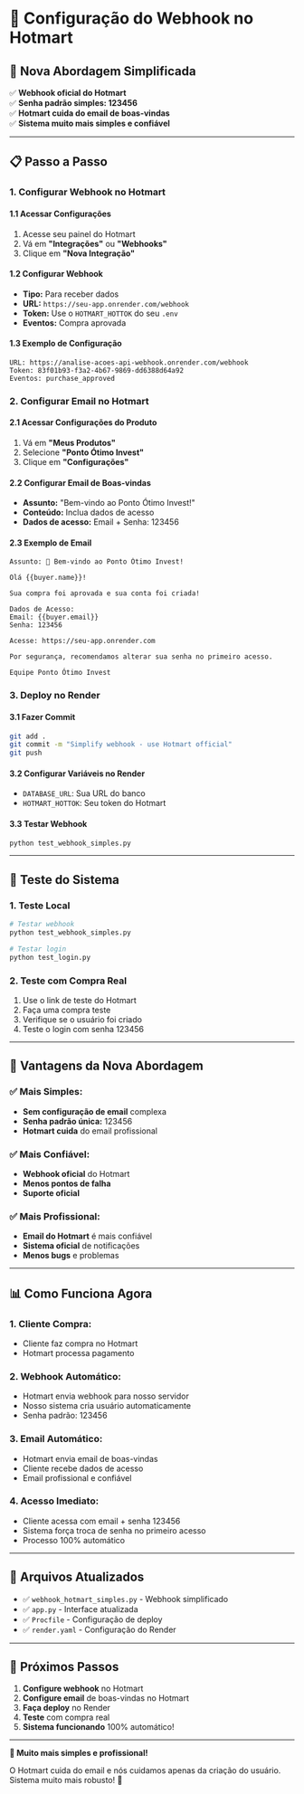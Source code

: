 # 🔗 Configuração do Webhook no Hotmart

## 🎯 **Nova Abordagem Simplificada**

✅ **Webhook oficial do Hotmart**  
✅ **Senha padrão simples: 123456**  
✅ **Hotmart cuida do email de boas-vindas**  
✅ **Sistema muito mais simples e confiável**

---

## 📋 **Passo a Passo**

### **1. Configurar Webhook no Hotmart**

#### **1.1 Acessar Configurações**
1. Acesse seu painel do Hotmart
2. Vá em **"Integrações"** ou **"Webhooks"**
3. Clique em **"Nova Integração"**

#### **1.2 Configurar Webhook**
- **Tipo:** Para receber dados
- **URL:** `https://seu-app.onrender.com/webhook`
- **Token:** Use o `HOTMART_HOTTOK` do seu `.env`
- **Eventos:** Compra aprovada

#### **1.3 Exemplo de Configuração**
```
URL: https://analise-acoes-api-webhook.onrender.com/webhook
Token: 83f01b93-f3a2-4b67-9869-dd6388d64a92
Eventos: purchase_approved
```

### **2. Configurar Email no Hotmart**

#### **2.1 Acessar Configurações do Produto**
1. Vá em **"Meus Produtos"**
2. Selecione **"Ponto Ótimo Invest"**
3. Clique em **"Configurações"**

#### **2.2 Configurar Email de Boas-vindas**
- **Assunto:** "Bem-vindo ao Ponto Ótimo Invest!"
- **Conteúdo:** Inclua dados de acesso
- **Dados de acesso:** Email + Senha: 123456

#### **2.3 Exemplo de Email**
```
Assunto: 🎉 Bem-vindo ao Ponto Ótimo Invest!

Olá {{buyer.name}}!

Sua compra foi aprovada e sua conta foi criada!

Dados de Acesso:
Email: {{buyer.email}}
Senha: 123456

Acesse: https://seu-app.onrender.com

Por segurança, recomendamos alterar sua senha no primeiro acesso.

Equipe Ponto Ótimo Invest
```

### **3. Deploy no Render**

#### **3.1 Fazer Commit**
```bash
git add .
git commit -m "Simplify webhook - use Hotmart official"
git push
```

#### **3.2 Configurar Variáveis no Render**
- `DATABASE_URL`: Sua URL do banco
- `HOTMART_HOTTOK`: Seu token do Hotmart

#### **3.3 Testar Webhook**
```bash
python test_webhook_simples.py
```

---

## 🧪 **Teste do Sistema**

### **1. Teste Local**
```bash
# Testar webhook
python test_webhook_simples.py

# Testar login
python test_login.py
```

### **2. Teste com Compra Real**
1. Use o link de teste do Hotmart
2. Faça uma compra teste
3. Verifique se o usuário foi criado
4. Teste o login com senha 123456

---

## 🎯 **Vantagens da Nova Abordagem**

### ✅ **Mais Simples:**
- **Sem configuração de email** complexa
- **Senha padrão única:** 123456
- **Hotmart cuida** do email profissional

### ✅ **Mais Confiável:**
- **Webhook oficial** do Hotmart
- **Menos pontos de falha**
- **Suporte oficial**

### ✅ **Mais Profissional:**
- **Email do Hotmart** é mais confiável
- **Sistema oficial** de notificações
- **Menos bugs** e problemas

---

## 📊 **Como Funciona Agora**

### **1. Cliente Compra:**
- Cliente faz compra no Hotmart
- Hotmart processa pagamento

### **2. Webhook Automático:**
- Hotmart envia webhook para nosso servidor
- Nosso sistema cria usuário automaticamente
- Senha padrão: 123456

### **3. Email Automático:**
- Hotmart envia email de boas-vindas
- Cliente recebe dados de acesso
- Email profissional e confiável

### **4. Acesso Imediato:**
- Cliente acessa com email + senha 123456
- Sistema força troca de senha no primeiro acesso
- Processo 100% automático

---

## 🔧 **Arquivos Atualizados**

- ✅ `webhook_hotmart_simples.py` - Webhook simplificado
- ✅ `app.py` - Interface atualizada
- ✅ `Procfile` - Configuração de deploy
- ✅ `render.yaml` - Configuração do Render

---

## 🚀 **Próximos Passos**

1. **Configure webhook** no Hotmart
2. **Configure email** de boas-vindas no Hotmart
3. **Faça deploy** no Render
4. **Teste** com compra real
5. **Sistema funcionando** 100% automático!

---

**🎉 Muito mais simples e profissional!**

O Hotmart cuida do email e nós cuidamos apenas da criação do usuário. Sistema muito mais robusto! 🚀
